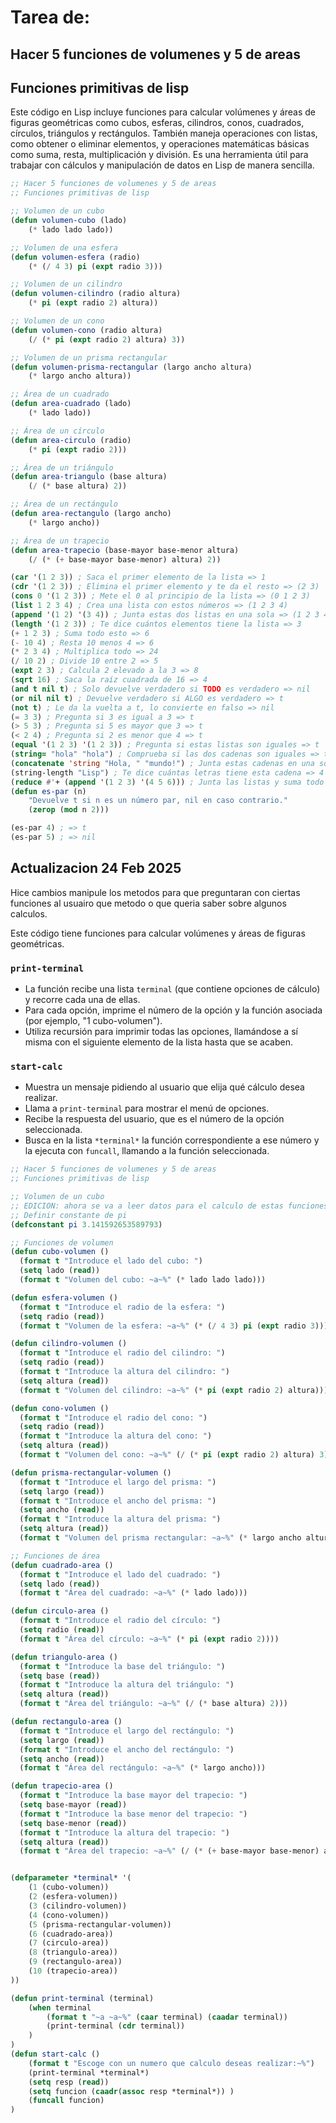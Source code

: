 # Tarea de:
## Hacer 5 funciones de volumenes y 5 de areas
## Funciones primitivas de lisp

Este código en Lisp incluye funciones para calcular volúmenes y áreas de figuras geométricas como cubos, esferas, cilindros, conos, cuadrados, círculos, triángulos y rectángulos. También maneja operaciones con listas, como obtener o eliminar elementos, y operaciones matemáticas básicas como suma, resta, multiplicación y división. Es una herramienta útil para trabajar con cálculos y manipulación de datos en Lisp de manera sencilla.


```lisp
;; Hacer 5 funciones de volumenes y 5 de areas
;; Funciones primitivas de lisp

;; Volumen de un cubo
(defun volumen-cubo (lado)
    (* lado lado lado))

;; Volumen de una esfera
(defun volumen-esfera (radio)
    (* (/ 4 3) pi (expt radio 3)))

;; Volumen de un cilindro
(defun volumen-cilindro (radio altura)
    (* pi (expt radio 2) altura))

;; Volumen de un cono
(defun volumen-cono (radio altura)
    (/ (* pi (expt radio 2) altura) 3))

;; Volumen de un prisma rectangular
(defun volumen-prisma-rectangular (largo ancho altura)
    (* largo ancho altura))

;; Área de un cuadrado
(defun area-cuadrado (lado)
    (* lado lado))

;; Área de un círculo
(defun area-circulo (radio)
    (* pi (expt radio 2)))

;; Área de un triángulo
(defun area-triangulo (base altura)
    (/ (* base altura) 2))

;; Área de un rectángulo
(defun area-rectangulo (largo ancho)
    (* largo ancho))

;; Área de un trapecio
(defun area-trapecio (base-mayor base-menor altura)
    (/ (* (+ base-mayor base-menor) altura) 2))

(car '(1 2 3)) ; Saca el primer elemento de la lista => 1
(cdr '(1 2 3)) ; Elimina el primer elemento y te da el resto => (2 3)
(cons 0 '(1 2 3)) ; Mete el 0 al principio de la lista => (0 1 2 3)
(list 1 2 3 4) ; Crea una lista con estos números => (1 2 3 4)
(append '(1 2) '(3 4)) ; Junta estas dos listas en una sola => (1 2 3 4)
(length '(1 2 3)) ; Te dice cuántos elementos tiene la lista => 3
(+ 1 2 3) ; Suma todo esto => 6
(- 10 4) ; Resta 10 menos 4 => 6
(* 2 3 4) ; Multiplica todo => 24
(/ 10 2) ; Divide 10 entre 2 => 5
(expt 2 3) ; Calcula 2 elevado a la 3 => 8
(sqrt 16) ; Saca la raíz cuadrada de 16 => 4
(and t nil t) ; Solo devuelve verdadero si TODO es verdadero => nil
(or nil nil t) ; Devuelve verdadero si ALGO es verdadero => t
(not t) ; Le da la vuelta a t, lo convierte en falso => nil
(= 3 3) ; Pregunta si 3 es igual a 3 => t
(> 5 3) ; Pregunta si 5 es mayor que 3 => t
(< 2 4) ; Pregunta si 2 es menor que 4 => t
(equal '(1 2 3) '(1 2 3)) ; Pregunta si estas listas son iguales => t
(string= "hola" "hola") ; Comprueba si las dos cadenas son iguales => t
(concatenate 'string "Hola, " "mundo!") ; Junta estas cadenas en una sola => "Hola, mundo!"
(string-length "Lisp") ; Te dice cuántas letras tiene esta cadena => 4
(reduce #'+ (append '(1 2 3) '(4 5 6))) ; Junta las listas y suma todo => 21
(defun es-par (n)
    "Devuelve t si n es un número par, nil en caso contrario."
    (zerop (mod n 2)))

(es-par 4) ; => t
(es-par 5) ; => nil

```



## Actualizacion 24 Feb 2025

Hice cambios manipule los metodos para que preguntaran con ciertas funciones al usuairo que metodo o que queria saber sobre algunos calculos. 


Este código tiene funciones para calcular volúmenes y áreas de figuras geométricas.

### `print-terminal`
- La función recibe una lista `terminal` (que contiene opciones de cálculo) y recorre cada una de ellas.
- Para cada opción, imprime el número de la opción y la función asociada (por ejemplo, "1 cubo-volumen").
- Utiliza recursión para imprimir todas las opciones, llamándose a sí misma con el siguiente elemento de la lista hasta que se acaben.

### `start-calc`
- Muestra un mensaje pidiendo al usuario que elija qué cálculo desea realizar.
- Llama a `print-terminal` para mostrar el menú de opciones.
- Recibe la respuesta del usuario, que es el número de la opción seleccionada.
- Busca en la lista `*terminal*` la función correspondiente a ese número y la ejecuta con `funcall`, llamando a la función seleccionada.

```lisp
;; Hacer 5 funciones de volumenes y 5 de areas
;; Funciones primitivas de lisp

;; Volumen de un cubo
;; EDICION: ahora se va a leer datos para el calculo de estas funciones el dia 24 de febrero
;; Definir constante de pi
(defconstant pi 3.141592653589793)

;; Funciones de volumen
(defun cubo-volumen ()
  (format t "Introduce el lado del cubo: ")
  (setq lado (read))
  (format t "Volumen del cubo: ~a~%" (* lado lado lado)))

(defun esfera-volumen ()
  (format t "Introduce el radio de la esfera: ")
  (setq radio (read))
  (format t "Volumen de la esfera: ~a~%" (* (/ 4 3) pi (expt radio 3))))

(defun cilindro-volumen ()
  (format t "Introduce el radio del cilindro: ")
  (setq radio (read))
  (format t "Introduce la altura del cilindro: ")
  (setq altura (read))
  (format t "Volumen del cilindro: ~a~%" (* pi (expt radio 2) altura)))

(defun cono-volumen ()
  (format t "Introduce el radio del cono: ")
  (setq radio (read))
  (format t "Introduce la altura del cono: ")
  (setq altura (read))
  (format t "Volumen del cono: ~a~%" (/ (* pi (expt radio 2) altura) 3)))

(defun prisma-rectangular-volumen ()
  (format t "Introduce el largo del prisma: ")
  (setq largo (read))
  (format t "Introduce el ancho del prisma: ")
  (setq ancho (read))
  (format t "Introduce la altura del prisma: ")
  (setq altura (read))
  (format t "Volumen del prisma rectangular: ~a~%" (* largo ancho altura)))

;; Funciones de área
(defun cuadrado-area ()
  (format t "Introduce el lado del cuadrado: ")
  (setq lado (read))
  (format t "Área del cuadrado: ~a~%" (* lado lado)))

(defun circulo-area ()
  (format t "Introduce el radio del círculo: ")
  (setq radio (read))
  (format t "Área del círculo: ~a~%" (* pi (expt radio 2))))

(defun triangulo-area ()
  (format t "Introduce la base del triángulo: ")
  (setq base (read))
  (format t "Introduce la altura del triángulo: ")
  (setq altura (read))
  (format t "Área del triángulo: ~a~%" (/ (* base altura) 2)))

(defun rectangulo-area ()
  (format t "Introduce el largo del rectángulo: ")
  (setq largo (read))
  (format t "Introduce el ancho del rectángulo: ")
  (setq ancho (read))
  (format t "Área del rectángulo: ~a~%" (* largo ancho)))

(defun trapecio-area ()
  (format t "Introduce la base mayor del trapecio: ")
  (setq base-mayor (read))
  (format t "Introduce la base menor del trapecio: ")
  (setq base-menor (read))
  (format t "Introduce la altura del trapecio: ")
  (setq altura (read))
  (format t "Área del trapecio: ~a~%" (/ (* (+ base-mayor base-menor) altura) 2)))


(defparameter *terminal* '(
    (1 (cubo-volumen))
    (2 (esfera-volumen))
    (3 (cilindro-volumen))
    (4 (cono-volumen))
    (5 (prisma-rectangular-volumen))
    (6 (cuadrado-area))
    (7 (circulo-area))
    (8 (triangulo-area))
    (9 (rectangulo-area))
    (10 (trapecio-area))
))

(defun print-terminal (terminal)
    (when terminal
        (format t "~a ~a~%" (caar terminal) (caadar terminal))
        (print-terminal (cdr terminal))
    )
)
(defun start-calc ()
    (format t "Escoge con un numero que calculo deseas realizar:~%")
    (print-terminal *terminal*)
    (setq resp (read))
    (setq funcion (caadr(assoc resp *terminal*)) )
    (funcall funcion)
)
```
